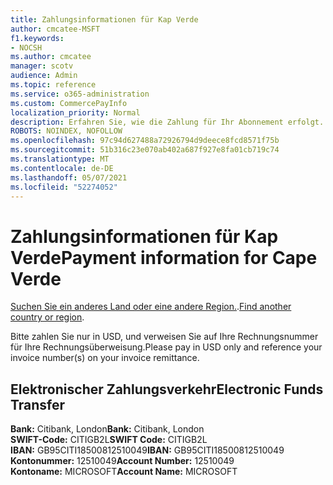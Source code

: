 ```yaml
---
title: Zahlungsinformationen für Kap Verde
author: cmcatee-MSFT
f1.keywords:
- NOCSH
ms.author: cmcatee
manager: scotv
audience: Admin
ms.topic: reference
ms.service: o365-administration
ms.custom: CommercePayInfo
localization_priority: Normal
description: Erfahren Sie, wie die Zahlung für Ihr Abonnement erfolgt.
ROBOTS: NOINDEX, NOFOLLOW
ms.openlocfilehash: 97c94d627488a72926794d9deece8fcd8571f75b
ms.sourcegitcommit: 51b316c23e070ab402a687f927e8fa01cb719c74
ms.translationtype: MT
ms.contentlocale: de-DE
ms.lasthandoff: 05/07/2021
ms.locfileid: "52274052"
---
```

# <a name="payment-information-for-cape-verde"></a><span data-ttu-id="52421-103">Zahlungsinformationen für Kap Verde</span><span class="sxs-lookup"><span data-stu-id="52421-103">Payment information for Cape Verde</span></span>

<span data-ttu-id="52421-104">[Suchen Sie ein anderes Land oder eine andere Region.](../billing-and-payments/pay-for-your-subscription.md).</span><span class="sxs-lookup"><span data-stu-id="52421-104">[Find another country or region](../billing-and-payments/pay-for-your-subscription.md).</span></span>

<span data-ttu-id="52421-105">Bitte zahlen Sie nur in USD, und verweisen Sie auf Ihre Rechnungsnummer für Ihre Rechnungsüberweisung.</span><span class="sxs-lookup"><span data-stu-id="52421-105">Please pay in USD only and reference your invoice number(s) on your invoice remittance.</span></span>

## <a name="electronic-funds-transfer"></a><span data-ttu-id="52421-106">Elektronischer Zahlungsverkehr</span><span class="sxs-lookup"><span data-stu-id="52421-106">Electronic Funds Transfer</span></span>

<span data-ttu-id="52421-107">**Bank:** Citibank, London</span><span class="sxs-lookup"><span data-stu-id="52421-107">**Bank:** Citibank, London</span></span>  
<span data-ttu-id="52421-108">**SWIFT-Code:** CITIGB2L</span><span class="sxs-lookup"><span data-stu-id="52421-108">**SWIFT Code:** CITIGB2L</span></span>  
<span data-ttu-id="52421-109">**IBAN:** GB95CITI18500812510049</span><span class="sxs-lookup"><span data-stu-id="52421-109">**IBAN:** GB95CITI18500812510049</span></span>  
<span data-ttu-id="52421-110">**Kontonummer:** 12510049</span><span class="sxs-lookup"><span data-stu-id="52421-110">**Account Number:** 12510049</span></span>  
<span data-ttu-id="52421-111">**Kontoname:** MICROSOFT</span><span class="sxs-lookup"><span data-stu-id="52421-111">**Account Name:** MICROSOFT</span></span>  